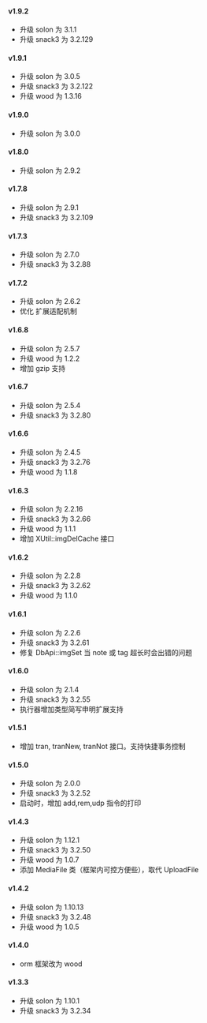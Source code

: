 #### v1.9.2
* 升级 solon 为 3.1.1
* 升级 snack3 为 3.2.129

#### v1.9.1
* 升级 solon 为 3.0.5
* 升级 snack3 为 3.2.122
* 升级 wood 为 1.3.16

#### v1.9.0
* 升级 solon 为 3.0.0

#### v1.8.0
* 升级 solon 为 2.9.2

#### v1.7.8
* 升级 solon 为 2.9.1
* 升级 snack3 为 3.2.109

#### v1.7.3
* 升级 solon 为 2.7.0
* 升级 snack3 为 3.2.88

#### v1.7.2
* 升级 solon 为 2.6.2
* 优化 扩展适配机制

#### v1.6.8
* 升级 solon 为 2.5.7
* 升级 wood 为 1.2.2
* 增加 gzip 支持

#### v1.6.7
* 升级 solon 为 2.5.4
* 升级 snack3 为 3.2.80

#### v1.6.6
* 升级 solon 为 2.4.5
* 升级 snack3 为 3.2.76
* 升级 wood 为 1.1.8

#### v1.6.3
* 升级 solon 为 2.2.16
* 升级 snack3 为 3.2.66
* 升级 wood 为 1.1.1
* 增加 XUtil::imgDelCache 接口


#### v1.6.2
* 升级 solon 为 2.2.8
* 升级 snack3 为 3.2.62
* 升级 wood 为 1.1.0

#### v1.6.1
* 升级 solon 为 2.2.6
* 升级 snack3 为 3.2.61
* 修复 DbApi::imgSet 当 note 或 tag 超长时会出错的问题 

#### v1.6.0
* 升级 solon 为 2.1.4
* 升级 snack3 为 3.2.55
* 执行器增加类型简写申明扩展支持

#### v1.5.1
* 增加 tran, tranNew, tranNot 接口。支持快捷事务控制

#### v1.5.0
* 升级 solon 为 2.0.0
* 升级 snack3 为 3.2.52
* 启动时，增加 add,rem,udp 指令的打印

#### v1.4.3
* 升级 solon 为 1.12.1
* 升级 snack3 为 3.2.50
* 升级 wood 为 1.0.7
* 添加 MediaFile 类（框架内可控方便些），取代 UploadFile

#### v1.4.2

* 升级 solon 为 1.10.13
* 升级 snack3 为 3.2.48
* 升级 wood 为 1.0.5

#### v1.4.0

* orm 框架改为 wood

#### v1.3.3

* 升级 solon 为 1.10.1
* 升级 snack3 为 3.2.34